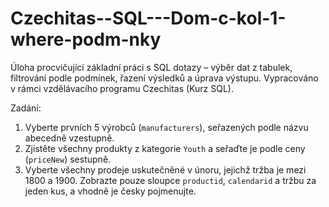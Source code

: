 # Czechitas--SQL---Dom-c-kol-1-where-podm-nky
Úloha procvičující základní práci s SQL dotazy – výběr dat z tabulek, filtrování podle podmínek, řazení výsledků a úprava výstupu. Vypracováno v rámci vzdělávacího programu Czechitas (Kurz SQL).

Zadání:
1. Vyberte prvních 5 výrobců (`manufacturers`), seřazených podle názvu abecedně vzestupně.
2. Zjistěte všechny produkty z kategorie `Youth` a seřaďte je podle ceny (`priceNew`) sestupně.
3. Vyberte všechny prodeje uskutečněné v únoru, jejichž tržba je mezi 1800 a 1900.
   Zobrazte pouze sloupce `productid`, `calendarid` a tržbu za jeden kus, a vhodně je česky pojmenujte.
